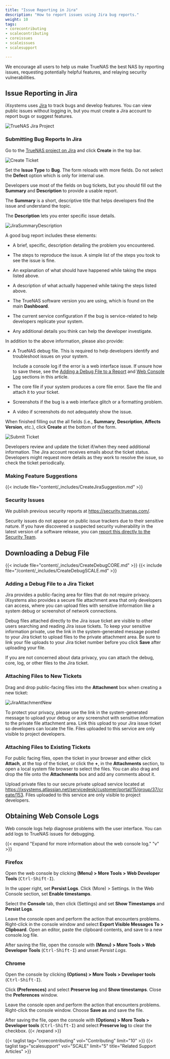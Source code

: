 ```yaml
---
title: "Issue Reporting in Jira"
description: "How to report issues using Jira bug reports."
weight: 10
tags:
- corecontributing
- scalecontributing
- coreissues
- scaleissues
- scalesupport

---
```


We encourage all users to help us make TrueNAS the best NAS by reporting issues, requesting potentially helpful features, and relaying security vulnerabilities.  

## Issue Reporting in Jira
iXsystems uses [Jira](https://www.atlassian.com/software/jira) to track bugs and develop features.
You can view public issues without logging in, but you must create a Jira account to report bugs or suggest features.

![TrueNAS Jira Project](/images/Contribute/Jira.png "TrueNAS Jira Project")

### Submitting Bug Reports In Jira

Go to the [TrueNAS project on Jira](https://ixsystems.atlassian.net/jira/software/c/projects/NAS/issues) and click **Create** in the top bar.

![Create Ticket](/images/Contribute/JiraCreate.png "Create Ticket")

Set the **Issue Type** to **Bug**. The form reloads with more fields. Do not select the **Defect** option which is only for internal use.

Developers use most of the fields on bug tickets, but you should fill out the **Summary** and **Description** to provide a usable report.

The **Summary** is a short, descriptive title that helps developers find the issue and understand the topic.

The **Description** lets you enter specific issue details.

![JiraSummaryDescription](/images/Contribute/JiraSummaryDescription.png "Summary and Description Field")

A good bug report includes these elements:

* A brief, specific, description detailing the problem you encountered.

* The steps to reproduce the issue. A simple list of the steps you took to see the issue is fine.

* An explanation of what should have happened while taking the steps listed above.

* A description of what actually happened while taking the steps listed above.

* The TrueNAS software version you are using, which is found on the main **Dashboard**.

* The current service configuration if the bug is service-related to help developers replicate your system.

* Any additional details you think can help the developer investigate.

In addition to the above information, please also provide:

* A TrueNAS debug file. This is required to help developers identify and troubleshoot issues on your system.

  Include a console log if the error is a web interface issue.
  If unsure how to save these, see the [Adding a Debug File to a Report](#adding-a-debug-file-to-a-jira-ticket) and [Web Console Log](#obtaining-web-console-logs) sections in this article.

* The core file if your system produces a core file error. Save the file and attach it to your ticket.

* Screenshots if the bug is a web interface glitch or a formatting problem.

* A video if screenshots do not adequately show the issue.

When finished filling out the all fields (i.e., **Summary**, **Description**, **Affects Version**, etc.), click **Create** at the bottom of the form.

![Submit Ticket](/images/Contribute/JiraCreateBottom.png "Submit Ticket")

Developers review and update the ticket if/when they need additional information.
The Jira account receives emails about the ticket status.
Developers might request more details as they work to resolve the issue, so check the ticket periodically.

### Making Feature Suggestions

{{< include file="content/_includes/CreateJiraSuggestion.md" >}}

### Security Issues

We publish previous security reports at https://security.truenas.com/.

Security issues do not appear on public issue trackers due to their sensitive nature.
If you have discovered a suspected security vulnerability in the latest version of a software release, you can [report this directly to the Security Team](mailto:security-officer@ixsystems.com).

## Downloading a Debug File
{{< include file="content/_includes/CreateDebugCORE.md" >}}
{{< include file="/content/_includes/CreateDebugSCALE.md" >}}

### Adding a Debug File to a Jira Ticket
Jira provides a public-facing area for files that do not require privacy.
iXsystems also provides a secure file attachment area that only developers can access, where you can upload files with sensitive information like a system debug or screenshot of network connections.

Debug files attached directly to the Jira issue ticket are visible to other users searching and reading Jira issue tickets.
To keep your sensitive information private, use the link in the system-generated message posted to your Jira ticket to upload files to the private attachment area.
Be sure to link your file uploads to your Jira ticket number before you click **Save** after uploading your file.

If you are not concerned about data privacy, you can attach the debug, core, log, or other files to the Jira ticket.

### Attaching Files to New Tickets

Drag and drop public-facing files into the **Attachment** box when creating a new ticket:

![JiraAttachmentNew](/images/Contribute/newjiraattachments.png "NAS Project Bug Creation Form")

To protect your privacy, please use the link in the system-generated message to upload your debug or any screenshot with sensitive information to the private file attachment area.
Link this upload to your Jira issue ticket so developers can locate the file. Files uploaded to this service are only visible to project developers.

### Attaching Files to Existing Tickets

For public facing files, open the ticket in your browser and either click **Attach**, at the top of the ticket, or click the **+**, in the **Attachments** section, to open a local system file browser to select the files.
You can also drag and drop the file onto the **Attachments** box and add any comments about it.

Upload private files to our secure private upload service located at
https://ixsystems.atlassian.net/servicedesk/customer/portal/15/group/37/create/153. Files uploaded to this service are only visible to project developers.

## Obtaining Web Console Logs
Web console logs help diagnose problems with the user interface.
You can add logs to TrueNAS issues for debugging.

{{< expand "Expand for more information about the web console log." "v" >}}
### Firefox

Open the web console by clicking <i class="fa fa-bars" aria-hidden="true" title="Menu"></i> **(Menu) > More Tools > Web Developer Tools** (<kbd>Ctrl-Shift-I</kbd>).

In the upper right, set **Persist Logs**.
Click <i class="fa fa-bars" aria-hidden="true" title="More"></i> (More) > Settings. In the Web Console section, set **Enable timestamps**.

Select the **Console** tab, then click <i class="fa fa-cog" aria-hidden="true" title="Settings"></i> (Settings) and set **Show Timestamps** and **Persist Logs**.

Leave the console open and perform the action that encounters problems.
Right-click in the console window and select **Export Visible Messages To > Clipboard**.
Open an editor, paste the clipboard contents, and save to a new <file>console.log</file> file.

After saving the file, open the console with <i class="fa fa-bars" aria-hidden="true" title="Menu"></i> **(Menu) > More Tools > Web Developer Tools** (<kbd>Ctrl-Shift-I</kbd>) and unset *Persist Logs*.

### Chrome

Open the console by clicking <i class="fa fa-ellipsis-v" aria-hidden="true" title="Options"></i> **(Options) > More Tools > Developer tools** (<kbd>Ctrl-Shift-I</kbd>).

Click <i class="fa fa-cog" aria-hidden="true" title="Settings"></i> **(Preferences)** and select **Preserve log** and **Show timestamps**. Close the **Preferences** window.

Leave the console open and perform the action that encounters problems. Right-click the console window. Choose **Save as** and save the file.

After saving the file, open the console with <i class="fa fa-ellipsis-v" aria-hidden="true" title="Options"></i> **(Options) > More Tools > Developer tools** (<kbd>Ctrl-Shift-I</kbd>) and select **Preserve log** to clear the checkbox.
{{< /expand >}}

{{< taglist tag="corecontributing" vol="Contributing" limit="10" >}}
{{< taglist tag="scalesupport" vol="SCALE" limit="5" title="Related Support Articles" >}}
